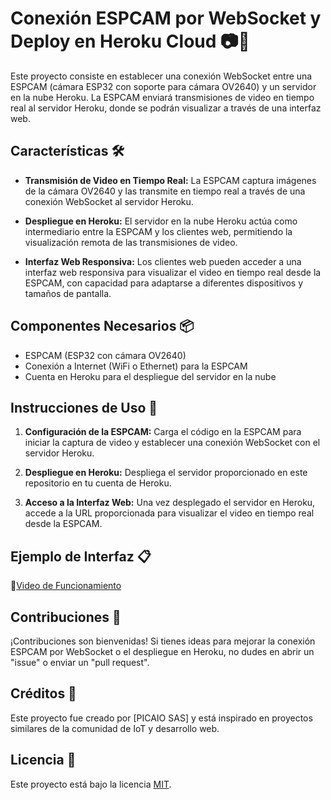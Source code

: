 # Conexión ESPCAM por WebSocket y Deploy en Heroku Cloud 📷🔌

Este proyecto consiste en establecer una conexión WebSocket entre una ESPCAM (cámara ESP32 con soporte para cámara OV2640) y un servidor en la nube Heroku. La ESPCAM enviará transmisiones de video en tiempo real al servidor Heroku, donde se podrán visualizar a través de una interfaz web.

## Características 🛠️

- **Transmisión de Video en Tiempo Real:** La ESPCAM captura imágenes de la cámara OV2640 y las transmite en tiempo real a través de una conexión WebSocket al servidor Heroku.

- **Despliegue en Heroku:** El servidor en la nube Heroku actúa como intermediario entre la ESPCAM y los clientes web, permitiendo la visualización remota de las transmisiones de video.

- **Interfaz Web Responsiva:** Los clientes web pueden acceder a una interfaz web responsiva para visualizar el video en tiempo real desde la ESPCAM, con capacidad para adaptarse a diferentes dispositivos y tamaños de pantalla.

## Componentes Necesarios 📦

- ESPCAM (ESP32 con cámara OV2640)
- Conexión a Internet (WiFi o Ethernet) para la ESPCAM
- Cuenta en Heroku para el despliegue del servidor en la nube

## Instrucciones de Uso 📝

1. **Configuración de la ESPCAM:** Carga el código en la ESPCAM para iniciar la captura de video y establecer una conexión WebSocket con el servidor Heroku.

2. **Despliegue en Heroku:** Despliega el servidor proporcionado en este repositorio en tu cuenta de Heroku.

3. **Acceso a la Interfaz Web:** Una vez desplegado el servidor en Heroku, accede a la URL proporcionada para visualizar el video en tiempo real desde la ESPCAM.

## Ejemplo de Interfaz 📋

🎥[Video de Funcionamiento](https://www.youtube.com/watch?v=2IvCKQWSlgo)

## Contribuciones 🚀

¡Contribuciones son bienvenidas! Si tienes ideas para mejorar la conexión ESPCAM por WebSocket o el despliegue en Heroku, no dudes en abrir un "issue" o enviar un "pull request".

## Créditos 🙌

Este proyecto fue creado por [PICAIO SAS] y está inspirado en proyectos similares de la comunidad de IoT y desarrollo web.

## Licencia 📝

Este proyecto está bajo la licencia [MIT](LICENSE).
